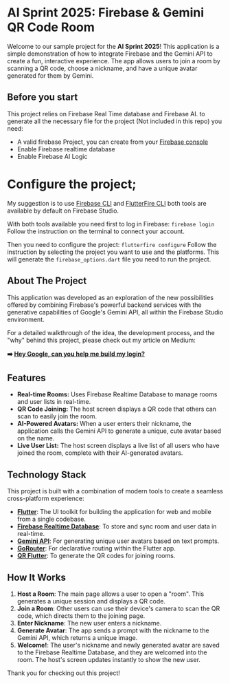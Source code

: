 # **AI Sprint 2025: Firebase & Gemini QR Code Room**

Welcome to our sample project for the **AI Sprint 2025**\! This application is a simple demonstration of how to integrate Firebase and the Gemini API to create a fun, interactive experience. The app allows users to join a room by scanning a QR code, choose a nickname, and have a unique avatar generated for them by Gemini.

## **Before you start**

This project relies on Firebase Real Time database and Firebase AI.
to generate all the necessary file for the project (Not included in this repo) you need:

- A valid firebase Project, you can create from your [Firebase console](https://console.firebase.google.com/)
- Enable Firebase realtime database
- Enable Firebase AI Logic

# Configure the project;
My suggestion is to use [Firebase CLI](https://firebaseopensource.com/projects/firebase/firebase-tools/) and [FlutterFire CLI](https://firebase.google.com/docs/flutter/setup?hl=it&platform=android) both tools are available by default on Firebase Studio.

With both tools available you need first to log in Firebase:
```firebase login```
Follow the instruction on the terminal to connect your account.

Then you need to configure the project:
```flutterfire configure```
Follow the instruction by selecting the project you want to use and the platforms.
This will generate the `firebase_options.dart` file you need to run the project.


## **About The Project**

This application was developed as an exploration of the new possibilities offered by combining Firebase's powerful backend services with the generative capabilities of Google's Gemini API, all within the Firebase Studio environment.

For a detailed walkthrough of the idea, the development process, and the "why" behind this project, please check out my article on Medium:

**➡️ [Hey Google, can you help me build my login?](https://templink)**

## **Features**

* **Real-time Rooms:** Uses Firebase Realtime Database to manage rooms and user lists in real-time.  
* **QR Code Joining:** The host screen displays a QR code that others can scan to easily join the room.  
* **AI-Powered Avatars:** When a user enters their nickname, the application calls the Gemini API to generate a unique, cute avatar based on the name.  
* **Live User List:** The host screen displays a live list of all users who have joined the room, complete with their AI-generated avatars.

## **Technology Stack**

This project is built with a combination of modern tools to create a seamless cross-platform experience:

* [**Flutter**](https://flutter.dev/): The UI toolkit for building the application for web and mobile from a single codebase.  
* [**Firebase Realtime Database**](https://firebase.google.com/products/realtime-database): To store and sync room and user data in real-time.  
* [**Gemini API**](https://ai.google.dev/): For generating unique user avatars based on text prompts.  
* [**GoRouter**](https://pub.dev/packages/go_router): For declarative routing within the Flutter app.  
* [**QR Flutter**](https://pub.dev/packages/qr_flutter): To generate the QR codes for joining rooms.

## **How It Works**

1. **Host a Room**: The main page allows a user to open a "room". This generates a unique session and displays a QR code.  
2. **Join a Room**: Other users can use their device's camera to scan the QR code, which directs them to the joining page.  
3. **Enter Nickname**: The new user enters a nickname.  
4. **Generate Avatar**: The app sends a prompt with the nickname to the Gemini API, which returns a unique image.  
5. **Welcome\!**: The user's nickname and newly generated avatar are saved to the Firebase Realtime Database, and they are welcomed into the room. The host's screen updates instantly to show the new user.

Thank you for checking out this project\!